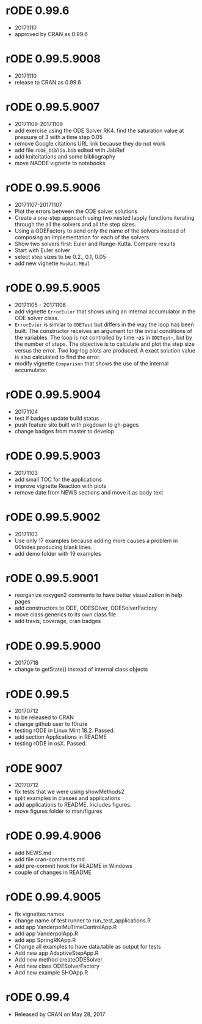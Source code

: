 # rODE 0.99.6
* 20171110
* approved by CRAN as 0.99.6

# rODE 0.99.5.9008
* 20171110
* release to CRAN as 0.99.6

# rODE 0.99.5.9007
* 20171109-20171109
* add exercise using the ODE Solver RK4. find the saturation value at pressure of 3 with a time step 0.05
* remove Google citations URL link because they do not work
* add file `rODE_biblio.bib` edited with JabRef
* add knitcitations and some bibliography
* move NAODE vignette to notebooks

# rODE 0.99.5.9006
* 20171107-20171107
* Plot the errors between the ODE solver solutions
* Create a one-step approach using two nested lapply functions iterating through the all the solvers and all the step sizes.
* Using a ODEFactory to send only the name of the solvers instead of composing an implementation for each of the solvers
* Show two solvers first: Euler and Runge-Kutta. Compare results
* Start with Euler solver
* select step sizes to be 0.2., 0.1, 0.05
* add new vignette `Muskat-MBal`

# rODE 0.99.5.9005
* 20171105 - 20171106
* add vignette `ErrorEuler` that shows using an internal accumulator in the ODE solver class.
* `ErrorEuler` is similar to `ODETest` but differs in the way the loop has been built. The constructor receives an argument for the initial conditions of the variables. The loop is not controlled by time -as in `ODETest`-, but by the number of steps. The objective is to calculate and plot the step size versus the error. Two log-log plots are produced. A exact solution value is also calculated to find the error.
* modify vignette `Comparison` that shows the use of the internal accumulator.

# rODE 0.99.5.9004
* 20171104
* test if badges update build status
* push feature site built with pkgdown to gh-pages
* change badges from master to develop

# rODE 0.99.5.9003
* 20171103
* add small TOC for the applications
* improve vignette Reaction with plots
* remove date from NEWS sections and move it as body text

# rODE 0.99.5.9002
* 20171103
* Use only 17 examples because adding more causes a problem in 00Index producing blank lines.
* add demo folder with 19 examples

# rODE 0.99.5.9001
* reorganize roxygen2 comments to have better visualization in help pages
* add constructors to ODE, ODESOlver, ODESolverFactory
* move class generics to its own class file
* add travis, coverage, cran badges

# rODE 0.99.5.9000
* 20170718
* change to getState() instead of internal class objects

# rODE 0.99.5
* 20170712
* to be released to CRAN
* change github user to f0nzie
* testing rODE in Linux Mint 18.2. Passed.
* add section Applications in README
* testing rODE in osX. Passed.

# rODE 9007
* 20170712
* fix tests that we were using showMethods2
* split examples in classes and applications
* add applications to README. Includes figures.
* move figures folder to man/figures

# rODE 0.99.4.9006
* add NEWS.md
* add file cran-comments.md
* add pre-commit hook for README in Windows
* couple of changes in README

# rODE 0.99.4.9005
* fix vignettes names
* change name of test runner to run_test_applications.R
* add app VanderpolMuTimeControlApp.R
* add app VanderpolApp.R
* add app SpringRKApp.R
* Change all examples to have data.table as output for tests
* Add new app AdaptiveStepApp.R
* Add new method createODESolver
* Add new class ODESolverFactory
* Add new example SHOApp.R

# rODE 0.99.4
* Released by CRAN on May 28, 2017
